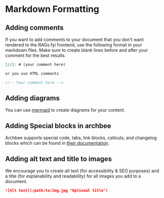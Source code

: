 # Markdown Formatting

## Adding comments

If you want to add comments to your document that you don't want rendered to the RAGs.fyi frontend, use the following format in your markdown files. Make sure to create blank lines before and after your comment for the best results.


```markdown
[//]: # (your comment here)

or you use HTML comments

<!-- Your comment here -->
```

## Adding diagrams

You can use [mermaid](http://mermaid.js.org/intro/) to create diagrams for your content.

## Adding Special blocks in archbee

Archbee supports special code, tabs, link blocks, callouts, and changelog blocks which can be found in [their documentation](https://docs.archbee.com/editor-markdown-shortcuts).

## Adding alt text and title to images

We encourage you to create alt text (for accessibility & SEO purposes) and a title (for explanability and readability) for all images you add to a document.

```markdown
![Alt text](/path/to/img.jpg "Optional title")
```
